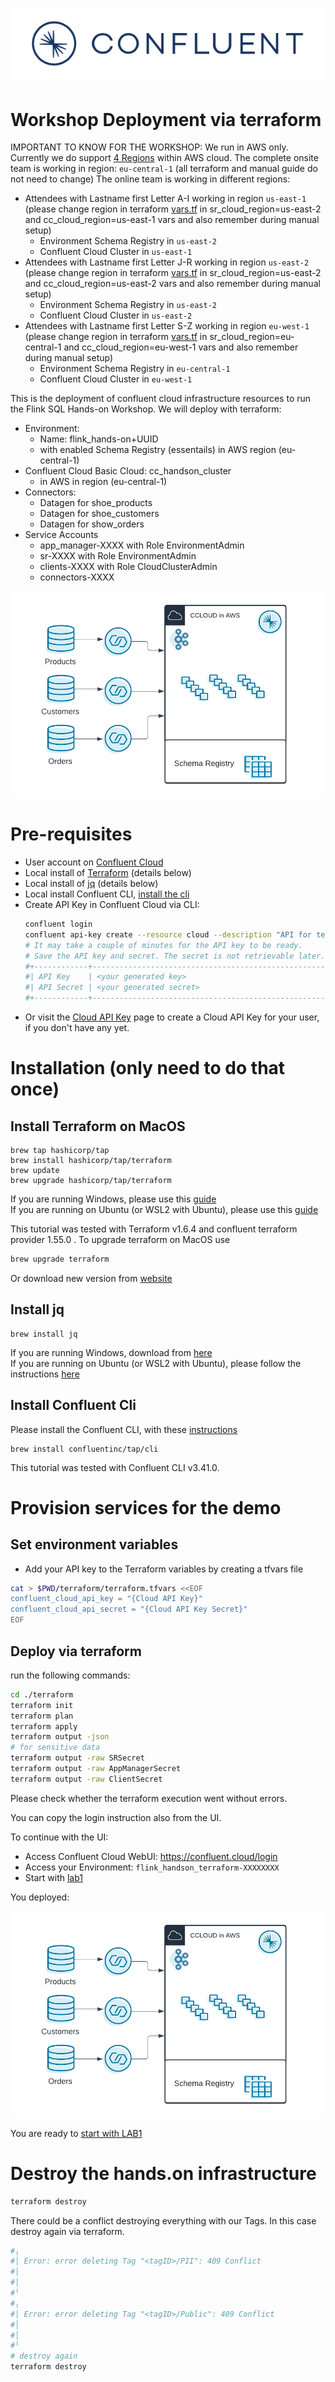![image](img/confluent-logo-300-2.png)

# Workshop Deployment via terraform

IMPORTANT TO KNOW FOR THE WORKSHOP:
We run in AWS only. Currently we do support [4 Regions](https://docs.confluent.io/cloud/current/flink/reference/op-supported-features-and-limitations.html#cloud-regions) within AWS cloud.
The complete onsite team is working in region: `eu-central-1` (all terraform and manual guide do not need to change)
The online team is working in different regions:
 - Attendees with Lastname first Letter A-I working in region `us-east-1` (please change region in terraform [vars.tf](terraform/vars.tf) in sr_cloud_region=us-east-2 and cc_cloud_region=us-east-1 vars and also remember during manual setup)
      + Environment Schema Registry in `us-east-2`
      + Confluent Cloud Cluster in `us-east-1`
 - Attendees with Lastname first Letter J-R working in region `us-east-2` (please change region in terraform [vars.tf](terraform/vars.tf) in sr_cloud_region=us-east-2 and cc_cloud_region=us-east-2 vars and also remember during manual setup)
      + Environment Schema Registry in `us-east-2`
      + Confluent Cloud Cluster in `us-east-2`
 - Attendees with Lastname first Letter S-Z working in region `eu-west-1` (please change region in terraform [vars.tf](terraform/vars.tf) in sr_cloud_region=eu-central-1 and cc_cloud_region=eu-west-1 vars and also remember during manual setup)
      + Environment Schema Registry in `eu-central-1`
      + Confluent Cloud Cluster in `eu-west-1`

This is the deployment of confluent cloud infrastructure resources to run the Flink SQL Hands-on Workshop.
We will deploy with terraform:
 - Environment:
     - Name: flink_hands-on+UUID
     - with enabled Schema Registry (essentails) in AWS region (eu-central-1)
 - Confluent Cloud Basic Cloud: cc_handson_cluster
    - in AWS in region (eu-central-1)
 - Connectors:
    - Datagen for shoe_products
    - Datagen for shoe_customers 
    - Datagen for show_orders
 - Service Accounts
    - app_manager-XXXX with Role EnvironmentAdmin
    - sr-XXXX with Role EnvironmentAdmin
    - clients-XXXX with Role CloudClusterAdmin
    - connectors-XXXX
 
![image](img/terraform_deployment.png)

# Pre-requisites
- User account on [Confluent Cloud](https://www.confluent.io/confluent-cloud/tryfree)
- Local install of [Terraform](https://www.terraform.io) (details below)
- Local install of [jq](https://jqlang.github.io/jq/download) (details below)
- Local install Confluent CLI, [install the cli](https://docs.confluent.io/confluent-cli/current/install.html) 
- Create API Key in Confluent Cloud via CLI:
    ```bash
    confluent login
    confluent api-key create --resource cloud --description "API for terraform"
    # It may take a couple of minutes for the API key to be ready.
    # Save the API key and secret. The secret is not retrievable later.
    #+------------+------------------------------------------------------------------+
    #| API Key    | <your generated key>                                             |
    #| API Secret | <your generated secret>                                          |
    #+------------+------------------------------------------------------------------+
    ``````
 - Or visit the [Cloud API Key](https://confluent.cloud/settings/api-keys) page to create a Cloud API Key for your user, if you don't have any yet.

# Installation (only need to do that once)

## Install Terraform on MacOS
```
brew tap hashicorp/tap
brew install hashicorp/tap/terraform
brew update
brew upgrade hashicorp/tap/terraform
```
If you are running Windows, please use this [guide](https://learn.microsoft.com/en-us/azure/developer/terraform/get-started-windows-bash?tabs=bash) <br>
If you are running on Ubuntu (or WSL2 with Ubuntu), please use this [guide](https://computingforgeeks.com/how-to-install-terraform-on-ubuntu/)

This tutorial was tested with Terraform v1.6.4 and confluent terraform provider 1.55.0 . To upgrade terraform on MacOS use
```bash
brew upgrade terraform
```
Or download new version from [website](https://www.terraform.io/downloads.html)

## Install jq
```
brew install jq
```
If you are running Windows, download from [here](https://jqlang.github.io/jq/download/) <br>
If you are running on Ubuntu (or WSL2 with Ubuntu), please follow the instructions [here](https://lindevs.com/install-jq-on-ubuntu)

## Install Confluent Cli
Please install the Confluent CLI, with these [instructions](https://docs.confluent.io/confluent-cli/current/install.html) 
```
brew install confluentinc/tap/cli
```

This tutorial was tested with Confluent CLI v3.41.0.

# Provision services for the demo

## Set environment variables
- Add your API key to the Terraform variables by creating a tfvars file
```bash
cat > $PWD/terraform/terraform.tfvars <<EOF
confluent_cloud_api_key = "{Cloud API Key}"
confluent_cloud_api_secret = "{Cloud API Key Secret}"
EOF
```

## Deploy via terraform
run the following commands:
```Bash
cd ./terraform
terraform init
terraform plan
terraform apply
terraform output -json
# for sensitive data
terraform output -raw SRSecret
terraform output -raw AppManagerSecret
terraform output -raw ClientSecret
```

Please check whether the terraform execution went without errors.

You can copy the login instruction also from the UI.

To continue with the UI:
 - Access Confluent Cloud WebUI: https://confluent.cloud/login
 - Access your Environment: `flink_handson_terraform-XXXXXXXX`
 - Start with [lab1](../lab1.md)

You deployed:

![image](img/terraform_deployment.png)

You are ready to [start with LAB1](../lab1.md)

# Destroy the hands.on infrastructure
```bash
terraform destroy
```
There could be a conflict destroying everything with our Tags. In this case destroy again via terraform.
```bash
#╷
#│ Error: error deleting Tag "<tagID>/PII": 409 Conflict
#│ 
#│ 
#╵
#╷
#│ Error: error deleting Tag "<tagID>/Public": 409 Conflict
#│ 
#│ 
#╵
# destroy again
terraform destroy
``` 
